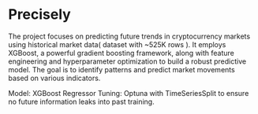# Precisely
The project focuses on predicting future trends in cryptocurrency markets using historical market data( dataset with ~525K rows ). It employs XGBoost, a powerful gradient boosting framework, along with feature engineering and hyperparameter optimization to build a robust predictive model. The goal is to identify patterns and predict market movements based on various indicators.


Model: XGBoost Regressor
Tuning: Optuna with TimeSeriesSplit to ensure no future information leaks into past training.








